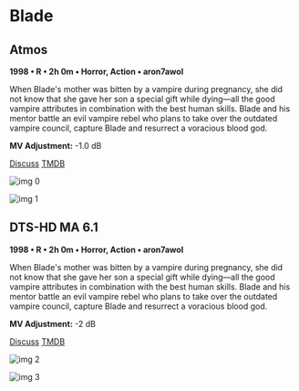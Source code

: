 # Blade

## Atmos

**1998 • R • 2h 0m • Horror, Action • aron7awol**

When Blade's mother was bitten by a vampire during pregnancy, she did not know that she gave her son a special gift while dying—all the good vampire attributes in combination with the best human skills. Blade and his mentor battle an evil vampire rebel who plans to take over the outdated vampire council, capture Blade and resurrect a voracious blood god.

**MV Adjustment:** -1.0 dB

[Discuss](https://www.avsforum.com/threads/bass-eq-for-filtered-movies.2995212/post-57304472)  [TMDB](36647)

![img 0](https://i.imgur.com/cHGJvuN.jpg)

![img 1](https://i.imgur.com/2AACXBk.png)

## DTS-HD MA 6.1

**1998 • R • 2h 0m • Horror, Action • aron7awol**

When Blade's mother was bitten by a vampire during pregnancy, she did not know that she gave her son a special gift while dying—all the good vampire attributes in combination with the best human skills. Blade and his mentor battle an evil vampire rebel who plans to take over the outdated vampire council, capture Blade and resurrect a voracious blood god.

**MV Adjustment:** -2 dB

[Discuss](https://www.avsforum.com/threads/bass-eq-for-filtered-movies.2995212/post-57304472)  [TMDB](36647)

![img 2](https://i.imgur.com/Gz1Vvxv.jpg)

![img 3](https://i.imgur.com/i9MA3ye.jpg)

